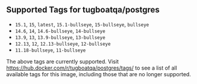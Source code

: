 ## Supported Tags for tugboatqa/postgres

* `15.1`, `15`, `latest`, `15.1-bullseye`, `15-bullseye`, `bullseye`
* `14.6`, `14`, `14.6-bullseye`, `14-bullseye`
* `13.9`, `13`, `13.9-bullseye`, `13-bullseye`
* `12.13`, `12`, `12.13-bullseye`, `12-bullseye`
* `11.18-bullseye`, `11-bullseye`

The above tags are currently supported. Visit https://hub.docker.com/r/tugboatqa/postgres/tags/ to see a list of all available tags for this image, including those that are no longer supported.
